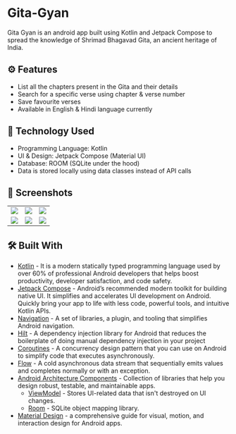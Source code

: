 # Gita-Gyan
Gita Gyan is an android app built using Kotlin and Jetpack Compose to spread the knowledge of Shrimad Bhagavad Gita, an ancient heritage of India.

## ⚙️ Features
* List all the chapters present in the Gita and their details
* Search for a specific verse using chapter & verse number
* Save favourite verses
* Available in English & Hindi language currently

## 🚀 Technology Used

* Programming Language: Kotlin
* UI & Design: Jetpack Compose (Material UI)
* Database: ROOM (SQLite under the hood)
* Data is stored locally using data classes instead of API calls


## 📸 Screenshots

||||
|:----------------------------------------:|:-----------------------------------------:|:-----------------------------------------: |
| ![](https://i.imgur.com/hVPxv73.jpg) | ![](https://i.imgur.com/Rgf8uDN.jpg) | ![](https://i.imgur.com/HhDFAt4.jpg) |
| ![](https://i.imgur.com/oZe1VTe.jpg) | ![](https://i.imgur.com/A5ASUKz.jpg) | ![](https://i.imgur.com/BIuG38q.jpg) |

## 🛠 Built With 

- [Kotlin](https://developer.android.com/kotlin) - It is a modern statically typed programming language used by over 60% of professional Android developers that helps boost productivity, developer satisfaction, and code safety.
- [Jetpack Compose](https://developer.android.com/jetpack/compose) - Android’s recommended modern toolkit for building native UI. It simplifies and accelerates UI development on Android. Quickly bring your app to life with less code, powerful tools, and intuitive Kotlin APIs.
- [Navigation](https://developer.android.com/guide/navigation) - A set of libraries, a plugin, and tooling that simplifies Android navigation.
- [Hilt](https://developer.android.com/training/dependency-injection/hilt-android) - A dependency injection library for Android that reduces the boilerplate of doing manual dependency injection in your project
- [Coroutines](https://developer.android.com/kotlin/coroutines) - A concurrency design pattern that you can use on Android to simplify code that executes asynchronously.
- [Flow](https://kotlin.github.io/kotlinx.coroutines/kotlinx-coroutines-core/kotlinx.coroutines.flow/-flow/) - A cold asynchronous data stream that sequentially emits values and completes normally or with an exception.
- [Android Architecture Components](https://developer.android.com/topic/libraries/architecture) - Collection of libraries that help you design robust, testable, and maintainable apps.
  - [ViewModel](https://developer.android.com/topic/libraries/architecture/viewmodel) - Stores UI-related data that isn't destroyed on UI changes.
  - [Room](https://developer.android.com/topic/libraries/architecture/room) - SQLite object mapping library.
- [Material Design](https://developer.android.com/develop/ui/views/theming/look-and-feel) - a comprehensive guide for visual, motion, and interaction design for Android apps.
